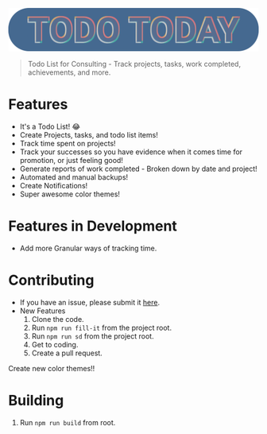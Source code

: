 ![alt text](./readme/logo.png "Logo")

> Todo List for Consulting - Track projects, tasks, work completed, achievements, and more.

# Features

- It's a Todo List! 😂
- Create Projects, tasks, and todo list items!
- Track time spent on projects!
- Track your successes so you have evidence when it comes time for promotion, or just feeling good!
- Generate reports of work completed - Broken down by date and project!
- Automated and manual backups!
- Create Notifications!
- Super awesome color themes!

# Features in Development

- Add more Granular ways of tracking time. 


# Contributing

- If you have an issue, please submit it [here](https://github.com/TravisBumgarner/todotoday/issues).
- New Features
  1. Clone the code.
  2. Run `npm run fill-it` from the project root.
  3. Run `npm run sd` from the project root.
  4. Get to coding.
  5. Create a pull request.

Create new color themes!!

# Building

1. Run `npm run build` from root.
